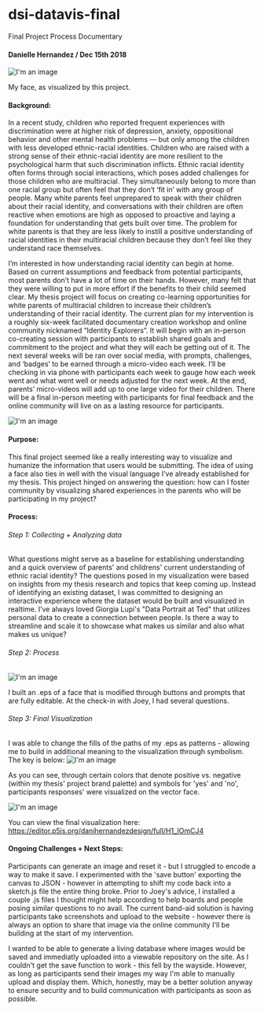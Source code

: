 # dsi-datavis-final
Final Project Process Documentary
#### Danielle Hernandez / Dec 15th 2018

![I'm an image](https://raw.githubusercontent.com/danihernandezdesign/finalproject/master/myface.png)

My face, as visualized by this project.

#### Background:
In a recent study, children who reported frequent experiences with discrimination were at higher risk of depression, anxiety, oppositional behavior and other mental health problems — but only among the children with less developed ethnic-racial identities. Children who are raised with a strong sense of their ethnic-racial identity are more resilient to the psychological harm that such discrimination inflicts. Ethnic racial identity often forms through social interactions, which poses added challenges for those children who are multiracial. They simultaneously belong to more than one racial group but often feel that they don’t ‘fit in’ with any group of people. Many white parents feel unprepared to speak with their children about their racial identity, and conversations with their children are often reactive when emotions are high as opposed to proactive and laying a foundation for understanding that gets built over time. The problem for white parents is that they are less likely to instill a positive understanding of racial identities in their multiracial children because they don’t feel like they understand race themselves. 

I’m interested in how understanding racial identity can begin at home. Based on current assumptions and feedback from potential participants, most parents don’t have a lot of time on their hands. However, many felt that they were willing to put in more effort if the benefits to their child seemed clear.  My thesis project will focus on creating co-learning opportunities for white parents of multiracial children to increase their children’s understanding of their racial identity. The current plan for my intervention is a roughly six-week facilitated documentary creation workshop and online community nicknamed “Identity Explorers”. It will begin with an in-person co-creating session with participants to establish shared goals and commitment to the project and what they will each be getting out of it. The next several weeks will be ran over social media, with prompts, challenges, and ‘badges’ to be earned through a micro-video each week. I’ll be checking in via phone with participants each week to gauge how each week went and what went well or needs adjusted for the next week. At the end, parents’ micro-videos will add up to one large video for their children. There will be a final in-person meeting with participants for final feedback and the online community will live on as a lasting resource for participants. 


![I'm an image](https://raw.githubusercontent.com/danihernandezdesign/finalproject/master/moodboard.png)


#### Purpose: 
This final project seemed like a really interesting way to visualize and humanize the information that users would be submitting. The idea of using a face also ties in well with the visual language I’ve already established for my thesis. This project hinged on answering the question: how can I foster community by visualizing shared experiences in the parents who will be participating in my project?
#### Process:
###### Step 1: Collecting + Analyzing data
What questions might serve as a baseline for establishing understanding and a quick overview of parents' and childrens' current understanding of ethnic racial identity? The questions posed in my visualization were based on insights from my thesis research and topics that keep coming up. Instead of identifying an existing dataset, I was committed to designing an interactive experience where the dataset would be built and visualized in realtime. I’ve always loved Giorgia Lupi's "Data Portrait at Ted" that utilizes personal data to create a connection between people. Is there a way to streamline and scale it to showcase what makes us similar and also what makes us unique? 

###### Step 2: Process
![I'm an image](https://raw.githubusercontent.com/danihernandezdesign/finalproject/master/DataVizConcept2.gif)

I built an .eps of a face that is modified through buttons and prompts that are fully editable. At the check-in with Joey, I had several questions. 

###### Step 3: Final Visualization
I was able to change the fills of the paths of my .eps as patterns - allowing me to build in additional meaning to the visualization through symbolism. The key is below:
![I'm an image](https://raw.githubusercontent.com/danihernandezdesign/finalproject/master/Key.jpg)

As you can see, through certain colors that denote positive vs. negative (within my thesis' project brand palette) and symbols for 'yes' and 'no', participants responses' were visualized on the vector face. 

![I'm an image](https://raw.githubusercontent.com/danihernandezdesign/finalproject/master/final.png)

You can view the final visualization here: https://editor.p5js.org/danihernandezdesign/full/H1_IOmCJ4

#### Ongoing Challenges + Next Steps:
Participants can generate an image and reset it - but I struggled to encode a way to make it save. I experimented with the 'save button' exporting the canvas to JSON - however in attempting to shift my code back into a sketch.js file the entire thing broke. Prior to Joey's advice, I installed a couple .js files I thought might help according to help boards and people posing similar questions to no avail. The current band-aid solution is having participants take screenshots and upload to the website - however there is always an option to share that image via the online community I'll be building at the start of my intervention. 

I wanted to be able to generate a living database where images would be saved and immediatly uploaded into a viewable repository on the site. As I couldn't get the save function to work - this fell by the wayside. However, as long as participants send their images my way I'm able to manually upload and display them. Which, honestly, may be a better solution anyway to ensure security and to build communication with participants as soon as possible. 
